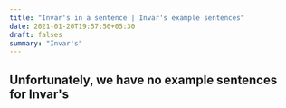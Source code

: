 ```yaml
---
title: "Invar's in a sentence | Invar's example sentences"
date: 2021-01-20T19:57:50+05:30
draft: falses
summary: "Invar's"
---
```

## Unfortunately, we have no example sentences for Invar's                 
